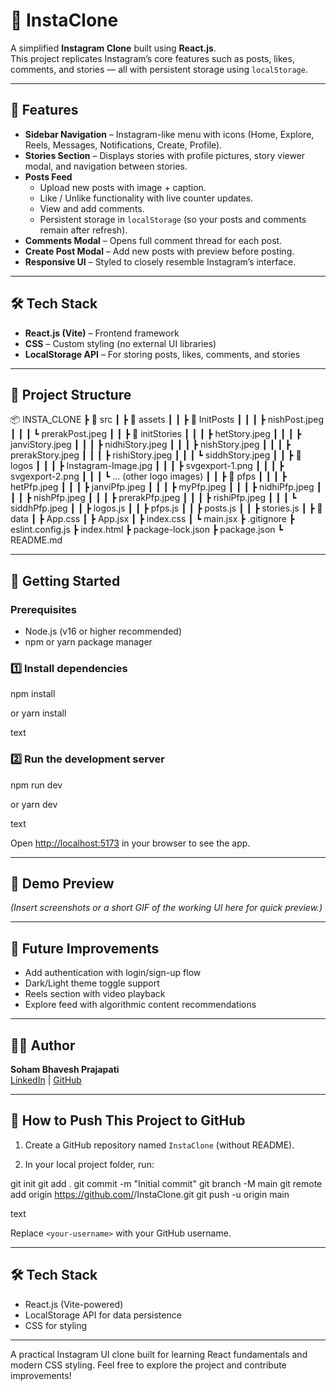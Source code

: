 # 📸 InstaClone  

A simplified **Instagram Clone** built using **React.js**.  
This project replicates Instagram’s core features such as posts, likes, comments, and stories — all with persistent storage using `localStorage`.  

---

## 🚀 Features  

- **Sidebar Navigation** – Instagram-like menu with icons (Home, Explore, Reels, Messages, Notifications, Create, Profile).  
- **Stories Section** – Displays stories with profile pictures, story viewer modal, and navigation between stories.  
- **Posts Feed**  
  - Upload new posts with image + caption.  
  - Like / Unlike functionality with live counter updates.  
  - View and add comments.  
  - Persistent storage in `localStorage` (so your posts and comments remain after refresh).  
- **Comments Modal** – Opens full comment thread for each post.  
- **Create Post Modal** – Add new posts with preview before posting.  
- **Responsive UI** – Styled to closely resemble Instagram’s interface.  

---

## 🛠️ Tech Stack  

- **React.js (Vite)** – Frontend framework  
- **CSS** – Custom styling (no external UI libraries)  
- **LocalStorage API** – For storing posts, likes, comments, and stories  

---

## 📂 Project Structure  

📦 INSTA_CLONE
┣ 📂 src
┃ ┣ 📂 assets
┃ ┃ ┣ 📂 InitPosts
┃ ┃ ┃ ┣ nishPost.jpeg
┃ ┃ ┃ ┗ prerakPost.jpeg
┃ ┃ ┣ 📂 initStories
┃ ┃ ┃ ┣ hetStory.jpeg
┃ ┃ ┃ ┣ janviStory.jpeg
┃ ┃ ┃ ┣ nidhiStory.jpeg
┃ ┃ ┃ ┣ nishStory.jpeg
┃ ┃ ┃ ┣ prerakStory.jpeg
┃ ┃ ┃ ┣ rishiStory.jpeg
┃ ┃ ┃ ┗ siddhStory.jpeg
┃ ┃ ┣ 📂 logos
┃ ┃ ┃ ┣ Instagram-Image.jpg
┃ ┃ ┃ ┣ svgexport-1.png
┃ ┃ ┃ ┣ svgexport-2.png
┃ ┃ ┃ ┗ ... (other logo images)
┃ ┃ ┣ 📂 pfps
┃ ┃ ┃ ┣ hetPfp.jpeg
┃ ┃ ┃ ┣ janviPfp.jpeg
┃ ┃ ┃ ┣ myPfp.jpeg
┃ ┃ ┃ ┣ nidhiPfp.jpeg
┃ ┃ ┃ ┣ nishPfp.jpeg
┃ ┃ ┃ ┣ prerakPfp.jpeg
┃ ┃ ┃ ┣ rishiPfp.jpeg
┃ ┃ ┃ ┗ siddhPfp.jpeg
┃ ┃ ┣ logos.js
┃ ┃ ┣ pfps.js
┃ ┃ ┣ posts.js
┃ ┃ ┣ stories.js
┃ ┣ 📂 data
┃ ┣ App.css
┃ ┣ App.jsx
┃ ┣ index.css
┃ ┗ main.jsx 
┣ .gitignore
┣ eslint.config.js
┣ index.html
┣ package-lock.json
┣ package.json
┗ README.md


---

## 🚀 Getting Started

### Prerequisites
- Node.js (v16 or higher recommended)
- npm or yarn package manager

### 1️⃣ Install dependencies

npm install

or
yarn install

text

### 2️⃣ Run the development server

npm run dev

or
yarn dev

text

Open [http://localhost:5173](http://localhost:5173/) in your browser to see the app.

---

## 📸 Demo Preview

*(Insert screenshots or a short GIF of the working UI here for quick preview.)*

---

## 🔮 Future Improvements

- Add authentication with login/sign-up flow  
- Dark/Light theme toggle support  
- Reels section with video playback  
- Explore feed with algorithmic content recommendations  

---

## 👨‍💻 Author

**Soham Bhavesh Prajapati**  
[LinkedIn](https://www.linkedin.com/in/soham-prajapati-9-in) | [GitHub](https://github.com/SohamPrajapati9)

---

## 📌 How to Push This Project to GitHub

1. Create a GitHub repository named `InstaClone` (without README).

2. In your local project folder, run:

git init
git add .
git commit -m "Initial commit"
git branch -M main
git remote add origin https://github.com/<your-username>/InstaClone.git
git push -u origin main

text

Replace `<your-username>` with your GitHub username.

---

## 🛠️ Tech Stack

- React.js (Vite-powered)  
- LocalStorage API for data persistence  
- CSS for styling

---

A practical Instagram UI clone built for learning React fundamentals and modern CSS styling. Feel free to explore the project and contribute improvements!